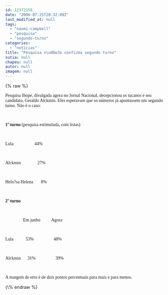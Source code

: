 ```yaml
---
id: 12372150
date: "2006-07-25T20:32:00Z"
last_modified_at: null
tags:
  - "naomi-campbell"
  - "pesquisa"
  - "segundo-turno"
categories:
  - "noticias"
title: "Pesquisa n\u00e3o confirma segundo turno"
sutia: null
chapeu: null
autor: null
imagem: null
---
```

{\% raw %}
<p><P class=MsoNormal style=\"MARGIN: 0cm 0cm 0pt\"><FONT face=Verdana>Pesquisa Ibope, divulgada agora no Jornal Nacional, decepcionou os tucanos e seu candidato, Geraldo Alckmin. Eles esperavam que os números já apontassem um segundo turno. Não é o caso:</FONT></P></p>
<p><P class=MsoNormal style=\"MARGIN: 0cm 0cm 0pt\"><FONT face=Verdana>&nbsp;<?xml:namespace prefix = o ns = \"urn:schemas-microsoft-com:office:office\" /><o:p></o:p></FONT></P></p>
<p><P class=MsoNormal style=\"MARGIN: 0cm 0cm 0pt\"><FONT face=Verdana><STRONG>1º turno</STRONG> (pesquisa estimulada, com listas)</FONT></P></p>
<p><P class=MsoNormal style=\"MARGIN: 0cm 0cm 0pt\"><FONT face=Verdana>&nbsp;<o:p></o:p></FONT></P></p>
<p><P class=MsoNormal style=\"MARGIN: 0cm 0cm 0pt\"><FONT face=Verdana>Lula<SPAN style=\"mso-spacerun: yes\">&nbsp;&nbsp;&nbsp;&nbsp;&nbsp;&nbsp;&nbsp;&nbsp;&nbsp;&nbsp;&nbsp;&nbsp;&nbsp;&nbsp;&nbsp;&nbsp;&nbsp;&nbsp; </SPAN>44%</FONT></P></p>
<p><P class=MsoNormal style=\"MARGIN: 0cm 0cm 0pt\"><FONT face=Verdana>&nbsp;<o:p></o:p></FONT></P></p>
<p><P class=MsoNormal style=\"MARGIN: 0cm 0cm 0pt\"><FONT face=Verdana>Alckmin<SPAN style=\"mso-spacerun: yes\">&nbsp;&nbsp;&nbsp;&nbsp;&nbsp;&nbsp;&nbsp;&nbsp;&nbsp;&nbsp;&nbsp;&nbsp;&nbsp;&nbsp; </SPAN>27%</FONT></P></p>
<p><P class=MsoNormal style=\"MARGIN: 0cm 0cm 0pt\"><FONT face=Verdana>&nbsp;<o:p></o:p></FONT></P></p>
<p><P class=MsoNormal style=\"MARGIN: 0cm 0cm 0pt\"><FONT face=Verdana>Helo?sa Helena<SPAN style=\"mso-spacerun: yes\">&nbsp;&nbsp;&nbsp;&nbsp;&nbsp;&nbsp; </SPAN>8%</FONT></P></p>
<p><P class=MsoNormal style=\"MARGIN: 0cm 0cm 0pt\"><FONT face=Verdana>&nbsp;<o:p></o:p></FONT></P></p>
<p><P class=MsoNormal style=\"MARGIN: 0cm 0cm 0pt\"><FONT face=Verdana><STRONG>2º turno</STRONG></FONT></P></p>
<p><P class=MsoNormal style=\"MARGIN: 0cm 0cm 0pt\"><FONT face=Verdana>&nbsp;<o:p></o:p></FONT></P></p>
<p><P class=MsoNormal style=\"MARGIN: 0cm 0cm 0pt\"><FONT face=Verdana><SPAN style=\"mso-spacerun: yes\">&nbsp;&nbsp;&nbsp;&nbsp;&nbsp;&nbsp;&nbsp;&nbsp;&nbsp;&nbsp;&nbsp;&nbsp;&nbsp;&nbsp;&nbsp; </SPAN>Em junho<SPAN style=\"mso-spacerun: yes\">&nbsp;&nbsp;&nbsp;&nbsp;&nbsp;&nbsp;&nbsp;&nbsp;&nbsp; </SPAN>Agora</FONT></P></p>
<p><P class=MsoNormal style=\"MARGIN: 0cm 0cm 0pt\"><FONT face=Verdana>&nbsp;<o:p></o:p></FONT></P></p>
<p><P class=MsoNormal style=\"MARGIN: 0cm 0cm 0pt\"><FONT face=Verdana>Lula<SPAN style=\"mso-spacerun: yes\">&nbsp;&nbsp;&nbsp;&nbsp;&nbsp;&nbsp;&nbsp;&nbsp;&nbsp;&nbsp; </SPAN>53%<SPAN style=\"mso-spacerun: yes\">&nbsp;&nbsp;&nbsp;&nbsp;&nbsp;&nbsp;&nbsp;&nbsp;&nbsp;&nbsp;&nbsp;&nbsp;&nbsp;&nbsp;&nbsp;&nbsp;&nbsp; </SPAN>48%</FONT></P></p>
<p><P class=MsoNormal style=\"MARGIN: 0cm 0cm 0pt\"><FONT face=Verdana>&nbsp;<o:p></o:p></FONT></P></p>
<p><P class=MsoNormal style=\"MARGIN: 0cm 0cm 0pt\"><FONT face=Verdana>Alckmin<SPAN style=\"mso-spacerun: yes\">&nbsp;&nbsp;&nbsp;&nbsp;&nbsp; </SPAN>31%<SPAN style=\"mso-spacerun: yes\">&nbsp;&nbsp;&nbsp;&nbsp;&nbsp;&nbsp;&nbsp;&nbsp;&nbsp;&nbsp;&nbsp;&nbsp;&nbsp;&nbsp;&nbsp;&nbsp;&nbsp; </SPAN>39%</FONT></P></p>
<p><P class=MsoNormal style=\"MARGIN: 0cm 0cm 0pt\"><o:p></o:p><FONT face=Verdana>&nbsp;</FONT></P></p>
<p><P class=MsoNormal style=\"MARGIN: 0cm 0cm 0pt\"><FONT face=Verdana><o:p>A margem de erro é de dois pontos percentuais para mais e para menos.</o:p></FONT></P> </p>
{\% endraw %}